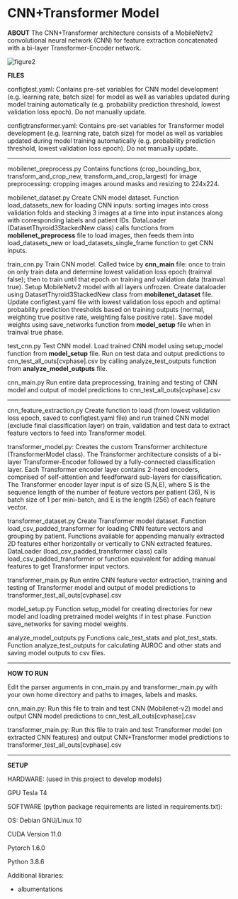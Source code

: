 # CNN+Transformer Model

**ABOUT**
The CNN+Transformer architecture consists of a MobileNetv2 convolutional neural network (CNN) for feature extraction concatenated with a bi-layer Transformer-Encoder network.

![figure2](https://user-images.githubusercontent.com/44348827/120879105-f825bb80-c575-11eb-935d-330fbcb9f16a.png)

**FILES**

configtest.yaml:
Contains pre-set variables for CNN model development (e.g. learning rate, batch size) for model as well as variables updated during model training automatically (e.g. probability prediction threshold, lowest validation loss epoch). Do not manually update.

configtransformer.yaml:
Contains pre-set variables for Transformer model development (e.g. learning rate, batch size) for model as well as variables updated during model training automatically (e.g. probability prediction threshold, lowest validation loss epoch). Do not manually update.

--------
mobilenet_preprocess.py
Contains functions (crop_bounding_box, transform_and_crop_new, transform_and_crop_largest) for image preprocessing: cropping images around masks and resizing to 224x224.

mobilenet_dataset.py
Create CNN model dataset. Function load_datasets_new for loading CNN inputs: sorting images into cross validation folds and stacking 3 images at a time into input instances along with corresponding labels and patient IDs.
DataLoader (DatasetThyroid3StackedNew class) calls functions from **mobilenet_preprocess** file to load images, then feeds them into load_datasets_new or load_datasets_single_frame function to get CNN inputs.

train_cnn.py
Train CNN model. Called twice by **cnn_main** file: once to train on only train data and determine lowest validation loss epoch (trainval false); then to train until that epoch on training and validation data (trainval true).
Setup MobileNetv2 model with all layers unfrozen.
Create dataloader using DatasetThyroid3StackedNew class from **mobilenet_dataset** file.
Update configtest.yaml file with lowest validation loss epoch and optimal probability prediction thresholds based on training outputs (normal, weighting true positive rate, weighting false positive rate).
Save model weights using save_networks function from **model_setup** file when in trainval true phase.

test_cnn.py
Test CNN model.
Load trained CNN model using setup_model function from **model_setup** file.
Run on test data and output predictions to cnn_test_all_outs[cvphase].csv by calling analyze_test_outputs function from **analyze_model_outputs** file.

cnn_main.py
Run entire data preprocessing, training and testing of CNN model and output of model predictions to cnn_test_all_outs[cvphase].csv


--------

cnn_feature_extraction.py
Create function to load (from lowest validation loss epoch, saved to configtest.yaml file) and run trained CNN model (exclude final classification layer) on train, validation and test data to extract feature vectors to feed into Transformer model. 

transformer_model.py:
Creates the custom Transformer architecture (TransformerModel class). The Transformer architecture consists of a bi-layer Transformer-Encoder followed by a fully-connected classification layer. Each Transformer encoder layer contains 2-head encoders, comprised of self-attention and feedforward sub-layers for classification. The Transformer encoder layer input is of size (S,N,E), where S is the sequence length of the number of feature vectors per patient (36), N is batch size of 1 per mini-batch, and E is the length (256) of each feature vector.

transformer_dataset.py
Create Transformer model dataset. Function load_csv_padded_transformer for loading CNN feature vectors and grouping by patient. Functions available for appending manually extracted 2D features either horizontally or vertically to CNN extracted features.
DataLoader (load_csv_padded_transformer class) calls load_csv_padded_transformer or function equivalent for adding manual features to get Transformer input vectors.

transformer_main.py
Run entire CNN feature vector extraction, training and testing of Transformer model and output of model predictions to transformer_test_all_outs[cvphase].csv

model_setup.py
Function setup_model for creating directories for new model and loading pretrained model weights if in test phase.
Function save_networks for saving model weights.

analyze_model_outputs.py
Functions calc_test_stats and plot_test_stats.
Function analyze_test_outputs for calculating AUROC and other stats and saving model outputs to csv files.

--------
**HOW TO RUN**

Edit the parser arguments in cnn_main.py and transformer_main.py with your own home directory and paths to images, labels and masks.

cnn_main.py: Run this file to train and test CNN (Mobilenet-v2) model and output CNN model predictions to cnn_test_all_outs[cvphase].csv

transformer_main.py: Run this file to train and test Transformer model (on extracted CNN features) and output CNN+Transformer model predictions to transformer_test_all_outs[cvphase].csv

--------
**SETUP**

HARDWARE: (used in this project to develop models)

GPU Tesla T4


SOFTWARE (python package requirements are listed in requirements.txt):

OS: Debian GNU/Linux 10

CUDA Version 11.0

Pytorch 1.6.0

Python 3.8.6

Additional libraries:
- albumentations
